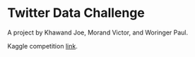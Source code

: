 # Twitter Data Challenge

A project by Khawand Joe, Morand Victor, and Woringer Paul.

Kaggle competition [link](https://www.kaggle.com/competitions/retweet-prediction-challenge-2022).

